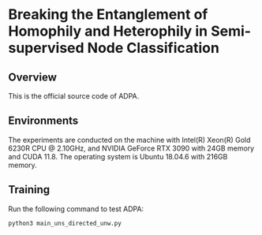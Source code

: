 # Breaking the Entanglement of Homophily and Heterophily in Semi-supervised Node Classification

## Overview
This is the official source code of ADPA.

## Environments
The experiments are conducted on the machine with Intel(R) Xeon(R) Gold 6230R CPU @ 2.10GHz, and NVIDIA GeForce RTX 3090 with 24GB memory and CUDA 11.8. The operating system is Ubuntu 18.04.6 with 216GB memory.

## Training
Run the following command to test ADPA:
```Training
python3 main_uns_directed_unw.py
```
